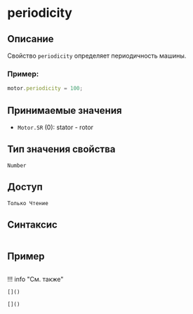 # periodicity

## Описание
Свойство `periodicity` определяет периодичность машины.

### Пример:
``` javascript
motor.periodicity = 100;
```

## Принимаемые значения
- `Motor.SR` (0): stator - rotor

## Тип значения свойства
`Number`

## Доступ
`Только Чтение`

## Синтаксис
``` javascript

```
## Пример
``` javascript linenums="1"
```
!!! info "См. также"

    []()
	
	[]()